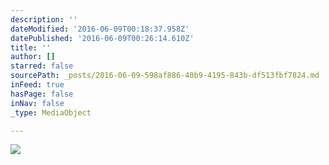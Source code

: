 ```yaml
---
description: ''
dateModified: '2016-06-09T00:18:37.958Z'
datePublished: '2016-06-09T00:26:14.610Z'
title: ''
author: []
starred: false
sourcePath: _posts/2016-06-09-598af886-40b9-4195-843b-df513fbf7824.md
inFeed: true
hasPage: false
inNav: false
_type: MediaObject

---
```

![](https://the-grid-user-content.s3-us-west-2.amazonaws.com/a5d673a2-6fcf-4ce6-b4f1-0c86413802f4.jpg)